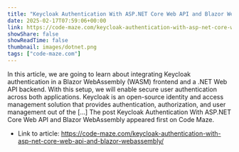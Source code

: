 ```yaml
---
title: "Keycloak Authentication With ASP.NET Core Web API and Blazor WebAssembly"
date: 2025-02-17T07:59:06+00:00
link: https://code-maze.com/keycloak-authentication-with-asp-net-core-web-api-and-blazor-webassembly/
showShare: false
showReadTime: false
thumbnail: images/dotnet.png
tags: ["code-maze.com"]
---
```

In this article, we are going to learn about integrating Keycloak authentication in a Blazor WebAssembly (WASM) frontend and a .NET Web API backend. With this setup, we will enable secure user authentication across both applications. Keycloak is an open-source identity and access management solution that provides authentication, authorization, and user management out of the […]
The post Keycloak Authentication With ASP.NET Core Web API and Blazor WebAssembly appeared first on Code Maze.

- Link to article: https://code-maze.com/keycloak-authentication-with-asp-net-core-web-api-and-blazor-webassembly/